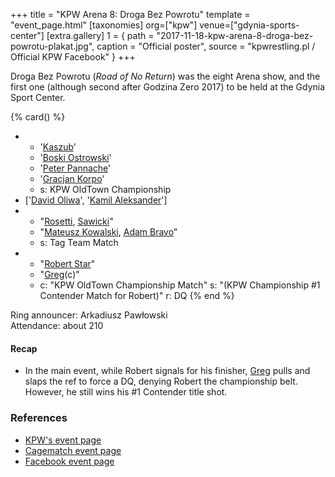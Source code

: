 +++
title = "KPW Arena 8: Droga Bez Powrotu"
template = "event_page.html"
[taxonomies]
org=["kpw"]
venue=["gdynia-sports-center"]
[extra.gallery]
1 = { path = "2017-11-18-kpw-arena-8-droga-bez-powrotu-plakat.jpg", caption = "Official poster", source = "kpwrestling.pl / Official KPW Facebook" }
+++

Droga Bez Powrotu (_Road of No Return_) was the eight Arena show, and the first one (although second after Godzina Zero 2017) to be held at the Gdynia Sport Center.

{% card() %}
- - '[Kaszub](@/w/kaszub.md)'
  - '[Boski Ostrowski](@/w/ostrowski.md)'
  - '[Peter Pannache](@/w/peter-pannache.md)'
  - '[Gracjan Korpo](@/w/gracjan-korpo.md)'
  - s: KPW OldTown Championship
- ['[David Oliwa](@/w/david-oliwa.md)', '[Kamil Aleksander](@/w/kamil-aleksander.md)']
- - "[Rosetti](@/w/rosetti.md), [Sawicki](@/w/sawicki.md)"
  - "[Mateusz Kowalski](@/w/mateusz-kowalski.md), [Adam Bravo](@/w/adam-bravo.md)"
  - s: Tag Team Match
- - "[Robert Star](@/w/robert-star.md)"
  - "[Greg](@/w/greg.md)(c)"
  - c: "KPW OldTown Championship Match"
    s: "(KPW Championship #1 Contender Match for Robert)"
    r: DQ
{% end %}

Ring announcer: Arkadiusz Pawłowski \
Attendance: about 210

#### Recap

* In the main event, while Robert signals for his finisher, [Greg](@/w/greg.md) pulls and slaps the ref to force a DQ, denying Robert the championship belt. However, he still wins his #1 Contender title shot.

### References

* [KPW's event page](https://kpwrestling.pl/events/kpw-arena-8/)
* [Cagematch event page](https://www.cagematch.net/?id=1&nr=188299)
* [Facebook event page](https://www.facebook.com/events/156002404995943/)
